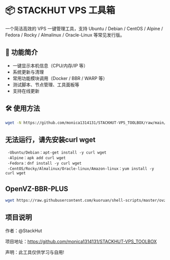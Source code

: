 # 📦 STACKHUT VPS 工具箱

一个简洁高效的 VPS 一键管理工具，支持 Ubuntu / Debian / CentOS / Alpine / Fedora / Rocky / Almalinux / Oracle-Linux 等常见发行版。

## 🚀 功能简介

- 一键显示本机信息（CPU/内存/IP 等）
- 系统更新与清理
- 常用功能模块调用（Docker / BBR / WARP 等）
- 测试脚本、节点管理、工具面板等
- 支持在线更新

## 🛠 使用方法

```bash
wget -N https://github.com/monica1314131/STACKHUT-VPS_TOOLBOX/raw/main/stackhut_tool.sh && chmod +x stackhut_tool.sh && ./stackhut_tool.sh
```

## 无法运行，请先安装curl wget

     -Ubuntu/Debian：apt-get install -y curl wget
     -Alpine：apk add curl wget
     -Fedora：dnf install -y curl wget
     -CentOS/Rocky/Almalinux/Oracle-linux/Amazon-linux：yum install -y curl wget

## OpenVZ-BBR-PLUS

```bash
wget https://raw.githubusercontent.com/kuoruan/shell-scripts/master/ovz-bbr/ovz-bbr-installer.sh chmod +x ovz-bbr-installer.sh ./ovz-bbr-installer.sh  
```
     
## 项目说明

作者：@StackHut

项目地址：https://github.com/monica1314131/STACKHUT-VPS_TOOLBOX

声明：此工具仅供学习与自用!
